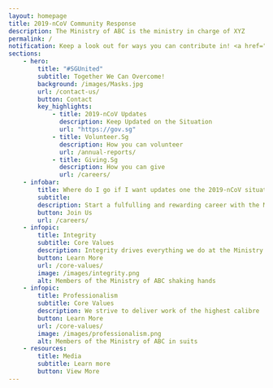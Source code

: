 ```yaml
---
layout: homepage
title: 2019-nCoV Community Response
description: The Ministry of ABC is the ministry in charge of XYZ
permalink: /
notification: Keep a look out for ways you can contribute in! <a href="/register/">Register now</a>
sections:
    - hero:
        title: "#SGUnited"
        subtitle: Together We Can Overcome!
        background: /images/Masks.jpg
        url: /contact-us/
        button: Contact
        key_highlights:
            - title: 2019-nCoV Updates
              description: Keep Updated on the Situation
              url: "https://gov.sg"
            - title: Volunteer.Sg
              description: How you can volunteer
              url: /annual-reports/
            - title: Giving.Sg
              description: How you can give
              url: /careers/
    - infobar:
        title: Where do I go if I want updates one the 2019-nCoV situation?
        subtitle: 
        description: Start a fulfulling and rewarding career with the Ministry of ABC!
        button: Join Us
        url: /careers/
    - infopic:
        title: Integrity
        subtitle: Core Values
        description: Integrity drives everything we do at the Ministry of ABC
        button: Learn More
        url: /core-values/
        image: /images/integrity.png
        alt: Members of the Ministry of ABC shaking hands
    - infopic:
        title: Professionalism
        subtitle: Core Values
        description: We strive to deliver work of the highest calibre
        button: Learn More
        url: /core-values/
        image: /images/professionalism.png
        alt: Members of the Ministry of ABC in suits
    - resources:
        title: Media
        subtitle: Learn more
        button: View More
---
```

